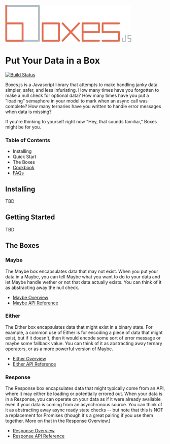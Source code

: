 ![Boxes JS](./boxesLogo.png)

# Put Your Data in a Box

[![Build Status](https://travis-ci.org/joseph-walker/boxes.svg?branch=master)](https://travis-ci.org/joseph-walker/boxes)

Boxes.js is a Javascript library that attempts to make handling janky data simpler, safer, and less infuriating.
How many times have you forgotten to make a null check for optional data? How many times have you put a "loading" semaphore in your
model to mark when an async call was complete? How many ternaries have you written to handle error messages when data is missing?

If you're thinking to yourself right now "Hey, that sounds familiar," Boxes might be for you.

### Table of Contents

- Installing
- Quick Start
- The Boxes
- [Cookbook](./docs/cookbook.md)
- [FAQs](./docs/faqs.md)

## Installing

TBD

## Getting Started

TBD

## The Boxes

### Maybe

The Maybe box encapsulates data that may not exist. When you put your data in a Maybe,
you can tell Maybe what you want to do to your data and let Maybe handle wether or not that data actually exists.
You can think of it as abstracting away the null check.

- [Maybe Overview](./docs/maybe.md)
- [Maybe API Reference](./docs/api/maybe.md)

### Either

The Either box encapsulates data that might exist in a binary state. For example, a common use of Either is for encoding
a piece of data that might exist, but if it doesn't, then it would encode some sort of error message or
maybe some fallback value. You can think of it as abstracting away ternary operators, or as a more powerful version of Maybe.

- [Either Overview](./docs/either.md)
- [Either API Reference](./docs/api/either.md)

### Response

The Response box encapsulates data that might typically come from an API, where it may either be loading or potentially errored out.
When your data is in a Response, you can operate on your data as if it were already available even if your data is coming from
an asynchronous source. You can think of it as abstracting away async ready state checks -- but note that this is
NOT a replacement for Promises (though it's a great pairing if you use them together. More on that in the Response Overview.)

- [Response Overview](./docs/response.md)
- [Response API Reference](./docs/api/response.md)

